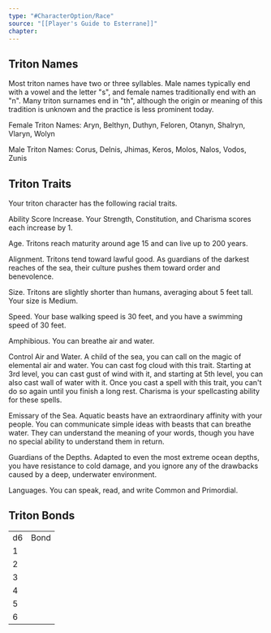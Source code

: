 ```yaml
---
type: "#CharacterOption/Race"
source: "[[Player's Guide to Esterrane]]"
chapter:
---
```

## Triton Names

Most triton names have two or three syllables. Male names typically end with a vowel and the letter "s", and female names traditionally end with an "n". Many triton surnames end in "th", although the origin or meaning of this tradition is unknown and the practice is less prominent today.

Female Triton Names: Aryn, Belthyn, Duthyn, Feloren, Otanyn, Shalryn, Vlaryn, Wolyn

Male Triton Names: Corus, Delnis, Jhimas, Keros, Molos, Nalos, Vodos, Zunis

## Triton Traits

Your triton character has the following racial traits.

Ability Score Increase. Your Strength, Constitution, and Charisma scores each increase by 1.

Age. Tritons reach maturity around age 15 and can live up to 200 years.

Alignment. Tritons tend toward lawful good. As guardians of the darkest reaches of the sea, their culture pushes them toward order and benevolence.

Size. Tritons are slightly shorter than humans, averaging about 5 feet tall. Your size is Medium.

Speed. Your base walking speed is 30 feet, and you have a swimming speed of 30 feet.

Amphibious. You can breathe air and water.

Control Air and Water. A child of the sea, you can call on the magic of elemental air and water. You can cast fog cloud with this trait. Starting at 3rd level, you can cast gust of wind with it, and starting at 5th level, you can also cast wall of water with it. Once you cast a spell with this trait, you can't do so again until you finish a long rest. Charisma is your spellcasting ability for these spells.

Emissary of the Sea. Aquatic beasts have an extraordinary affinity with your people. You can communicate simple ideas with beasts that can breathe water. They can understand the meaning of your words, though you have no special ability to understand them in return.

Guardians of the Depths. Adapted to even the most extreme ocean depths, you have resistance to cold damage, and you ignore any of the drawbacks caused by a deep, underwater environment.

Languages. You can speak, read, and write Common and Primordial.

## Triton Bonds

|   |   |
|---|---|
|d6|Bond|
|1||
|2||
|3||
|4||
|5||
|6||
